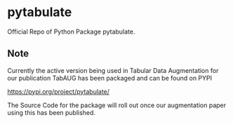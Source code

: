 # pytabulate
Official Repo of Python Package pytabulate.

## Note

Currently the active version being used in Tabular Data Augmentation for our publication TabAUG has been packaged and can be found on PYPI

https://pypi.org/project/pytabulate/


The Source Code for the package will roll out once our augmentation paper using this has been published.

